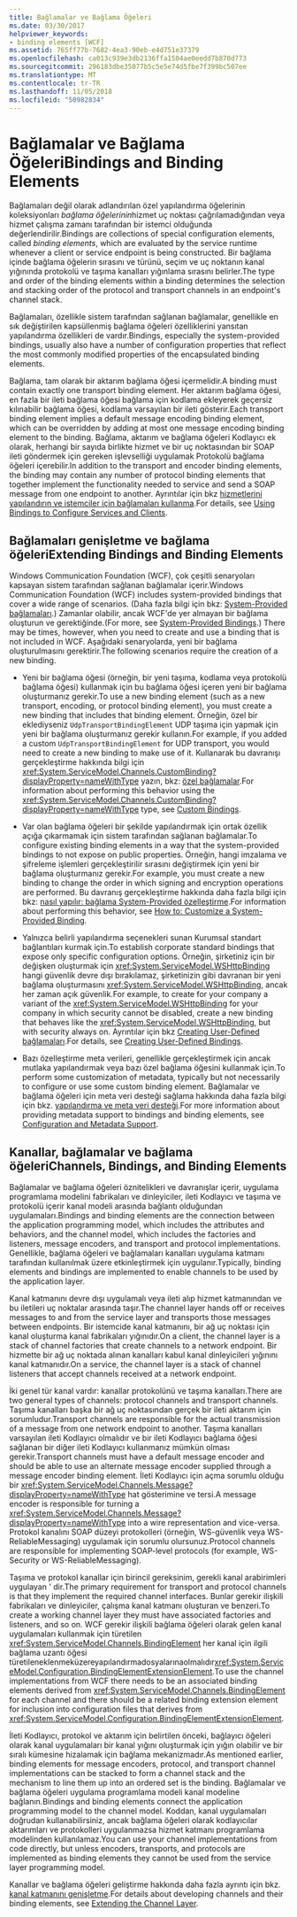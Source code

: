 ```yaml
---
title: Bağlamalar ve Bağlama Öğeleri
ms.date: 03/30/2017
helpviewer_keywords:
- binding elements [WCF]
ms.assetid: 765ff77b-7682-4ea3-90eb-e4d751e37379
ms.openlocfilehash: ca013c939e3db2136ffa1504ae0eedd7b870d773
ms.sourcegitcommit: 296183dbe35077b5c5e5e74d5fbe7f399bc507ee
ms.translationtype: MT
ms.contentlocale: tr-TR
ms.lasthandoff: 11/05/2018
ms.locfileid: "50982834"
---
```

# <a name="bindings-and-binding-elements"></a><span data-ttu-id="a5194-102">Bağlamalar ve Bağlama Öğeleri</span><span class="sxs-lookup"><span data-stu-id="a5194-102">Bindings and Binding Elements</span></span>
<span data-ttu-id="a5194-103">Bağlamaları değil olarak adlandırılan özel yapılandırma öğelerinin koleksiyonları *bağlama öğelerinin*hizmet uç noktası çağrılamadığından veya hizmet çalışma zamanı tarafından bir istemci olduğunda değerlendirilir.</span><span class="sxs-lookup"><span data-stu-id="a5194-103">Bindings are collections of special configuration elements, called *binding elements*, which are evaluated by the service runtime whenever a client or service endpoint is being constructed.</span></span> <span data-ttu-id="a5194-104">Bir bağlama içinde bağlama öğelerin sırasını ve türünü, seçim ve uç noktanın kanal yığınında protokolü ve taşıma kanalları yığınlama sırasını belirler.</span><span class="sxs-lookup"><span data-stu-id="a5194-104">The type and order of the binding elements within a binding determines the selection and stacking order of the protocol and transport channels in an endpoint's channel stack.</span></span>  
  
 <span data-ttu-id="a5194-105">Bağlamaları, özellikle sistem tarafından sağlanan bağlamalar, genellikle en sık değiştirilen kapsüllenmiş bağlama öğeleri özelliklerini yansıtan yapılandırma özellikleri de vardır.</span><span class="sxs-lookup"><span data-stu-id="a5194-105">Bindings, especially the system-provided bindings, usually also have a number of configuration properties that reflect the most commonly modified properties of the encapsulated binding elements.</span></span>  
  
 <span data-ttu-id="a5194-106">Bağlama, tam olarak bir aktarım bağlama öğesi içermelidir.</span><span class="sxs-lookup"><span data-stu-id="a5194-106">A binding must contain exactly one transport binding element.</span></span> <span data-ttu-id="a5194-107">Her aktarım bağlama öğesi, en fazla bir ileti bağlama öğesi bağlama için kodlama ekleyerek geçersiz kılınabilir bağlama öğesi, kodlama varsayılan bir ileti gösterir.</span><span class="sxs-lookup"><span data-stu-id="a5194-107">Each transport binding element implies a default message encoding binding element, which can be overridden by adding at most one message encoding binding element to the binding.</span></span> <span data-ttu-id="a5194-108">Bağlama, aktarım ve bağlama öğeleri Kodlayıcı ek olarak, herhangi bir sayıda birlikte hizmet ve bir uç noktasından bir SOAP ileti göndermek için gereken işlevselliği uygulamak Protokolü bağlama öğeleri içerebilir.</span><span class="sxs-lookup"><span data-stu-id="a5194-108">In addition to the transport and encoder binding elements, the binding may contain any number of protocol binding elements that together implement the functionality needed to service and send a SOAP message from one endpoint to another.</span></span> <span data-ttu-id="a5194-109">Ayrıntılar için bkz [hizmetlerini yapılandırın ve istemciler için bağlamaları kullanma](../../../../docs/framework/wcf/using-bindings-to-configure-services-and-clients.md).</span><span class="sxs-lookup"><span data-stu-id="a5194-109">For details, see [Using Bindings to Configure Services and Clients](../../../../docs/framework/wcf/using-bindings-to-configure-services-and-clients.md).</span></span>  
  
## <a name="extending-bindings-and-binding-elements"></a><span data-ttu-id="a5194-110">Bağlamaları genişletme ve bağlama öğeleri</span><span class="sxs-lookup"><span data-stu-id="a5194-110">Extending Bindings and Binding Elements</span></span>  
 <span data-ttu-id="a5194-111">Windows Communication Foundation (WCF), çok çeşitli senaryoları kapsayan sistem tarafından sağlanan bağlamalar içerir.</span><span class="sxs-lookup"><span data-stu-id="a5194-111">Windows Communication Foundation (WCF) includes system-provided bindings that cover a wide range of scenarios.</span></span> <span data-ttu-id="a5194-112">(Daha fazla bilgi için bkz: [System-Provided bağlamaları](../../../../docs/framework/wcf/system-provided-bindings.md).) Zamanlar olabilir, ancak WCF'de yer almayan bir bağlama oluşturun ve gerektiğinde.</span><span class="sxs-lookup"><span data-stu-id="a5194-112">(For more, see [System-Provided Bindings](../../../../docs/framework/wcf/system-provided-bindings.md).) There may be times, however, when you need to create and use a binding that is not included in WCF.</span></span> <span data-ttu-id="a5194-113">Aşağıdaki senaryolarda, yeni bir bağlama oluşturulmasını gerektirir.</span><span class="sxs-lookup"><span data-stu-id="a5194-113">The following scenarios require the creation of a new binding.</span></span>  
  
-   <span data-ttu-id="a5194-114">Yeni bir bağlama öğesi (örneğin, bir yeni taşıma, kodlama veya protokolü bağlama öğesi) kullanmak için bu bağlama öğesi içeren yeni bir bağlama oluşturmanız gerekir.</span><span class="sxs-lookup"><span data-stu-id="a5194-114">To use a new binding element (such as a new transport, encoding, or protocol binding element), you must create a new binding that includes that binding element.</span></span> <span data-ttu-id="a5194-115">Örneğin, özel bir eklediyseniz `UdpTransportBindingElement` UDP taşıma için yapmak için yeni bir bağlama oluşturmanız gerekir kullanın.</span><span class="sxs-lookup"><span data-stu-id="a5194-115">For example, if you added a custom `UdpTransportBindingElement` for UDP transport, you would need to create a new binding to make use of it.</span></span> <span data-ttu-id="a5194-116">Kullanarak bu davranışı gerçekleştirme hakkında bilgi için <xref:System.ServiceModel.Channels.CustomBinding?displayProperty=nameWithType> yazın, bkz: [özel bağlamalar](../../../../docs/framework/wcf/extending/custom-bindings.md).</span><span class="sxs-lookup"><span data-stu-id="a5194-116">For information about performing this behavior using the <xref:System.ServiceModel.Channels.CustomBinding?displayProperty=nameWithType> type, see [Custom Bindings](../../../../docs/framework/wcf/extending/custom-bindings.md).</span></span>  
  
-   <span data-ttu-id="a5194-117">Var olan bağlama öğeleri bir şekilde yapılandırmak için ortak özellik açığa çıkarmamak için sistem tarafından sağlanan bağlamalar.</span><span class="sxs-lookup"><span data-stu-id="a5194-117">To configure existing binding elements in a way that the system-provided bindings to not expose on public properties.</span></span> <span data-ttu-id="a5194-118">Örneğin, hangi imzalama ve şifreleme işlemleri gerçekleştirilir sırasını değiştirmek için yeni bir bağlama oluşturmanız gerekir.</span><span class="sxs-lookup"><span data-stu-id="a5194-118">For example, you must create a new binding to change the order in which signing and encryption operations are performed.</span></span> <span data-ttu-id="a5194-119">Bu davranış gerçekleştirme hakkında daha fazla bilgi için bkz: [nasıl yapılır: bağlama System-Provided özelleştirme](../../../../docs/framework/wcf/extending/how-to-customize-a-system-provided-binding.md).</span><span class="sxs-lookup"><span data-stu-id="a5194-119">For information about performing this behavior, see [How to: Customize a System-Provided Binding](../../../../docs/framework/wcf/extending/how-to-customize-a-system-provided-binding.md).</span></span>  
  
-   <span data-ttu-id="a5194-120">Yalnızca belirli yapılandırma seçenekleri sunan Kurumsal standart bağlantıları kurmak için.</span><span class="sxs-lookup"><span data-stu-id="a5194-120">To establish corporate standard bindings that expose only specific configuration options.</span></span> <span data-ttu-id="a5194-121">Örneğin, şirketiniz için bir değişken oluşturmak için <xref:System.ServiceModel.WSHttpBinding> hangi güvenlik devre dışı bırakılamaz, şirketinizin gibi davranan bir yeni bağlama oluşturmasını <xref:System.ServiceModel.WSHttpBinding>, ancak her zaman açık güvenlik.</span><span class="sxs-lookup"><span data-stu-id="a5194-121">For example, to create for your company a variant of the <xref:System.ServiceModel.WSHttpBinding> for your company in which security cannot be disabled, create a new binding that behaves like the <xref:System.ServiceModel.WSHttpBinding>, but with security always on.</span></span> <span data-ttu-id="a5194-122">Ayrıntılar için bkz [Creating User-Defined bağlamaları](../../../../docs/framework/wcf/extending/creating-user-defined-bindings.md).</span><span class="sxs-lookup"><span data-stu-id="a5194-122">For details, see [Creating User-Defined Bindings](../../../../docs/framework/wcf/extending/creating-user-defined-bindings.md).</span></span>  
  
-   <span data-ttu-id="a5194-123">Bazı özelleştirme meta verileri, genellikle gerçekleştirmek için ancak mutlaka yapılandırmak veya bazı özel bağlama öğesini kullanmak için.</span><span class="sxs-lookup"><span data-stu-id="a5194-123">To perform some customization of metadata, typically but not necessarily to configure or use some custom binding element.</span></span> <span data-ttu-id="a5194-124">Bağlamalar ve bağlama öğeleri için meta veri desteği sağlama hakkında daha fazla bilgi için bkz. [yapılandırma ve meta veri desteği](../../../../docs/framework/wcf/extending/configuration-and-metadata-support.md).</span><span class="sxs-lookup"><span data-stu-id="a5194-124">For more information about providing metadata support to bindings and binding elements, see [Configuration and Metadata Support](../../../../docs/framework/wcf/extending/configuration-and-metadata-support.md).</span></span>  
  
  
## <a name="channels-bindings-and-binding-elements"></a><span data-ttu-id="a5194-125">Kanallar, bağlamalar ve bağlama öğeleri</span><span class="sxs-lookup"><span data-stu-id="a5194-125">Channels, Bindings, and Binding Elements</span></span>  
 <span data-ttu-id="a5194-126">Bağlamalar ve bağlama öğeleri öznitelikleri ve davranışlar içerir, uygulama programlama modelini fabrikaları ve dinleyiciler, ileti Kodlayıcı ve taşıma ve protokolü içerir kanal modeli arasında bağlantı olduğundan uygulamaları.</span><span class="sxs-lookup"><span data-stu-id="a5194-126">Bindings and binding elements are the connection between the application programming model, which includes the attributes and behaviors, and the channel model, which includes the factories and listeners, message encoders, and transport and protocol implementations.</span></span> <span data-ttu-id="a5194-127">Genellikle, bağlama öğeleri ve bağlamaları kanalları uygulama katmanı tarafından kullanılmak üzere etkinleştirmek için uygulanır.</span><span class="sxs-lookup"><span data-stu-id="a5194-127">Typically, binding elements and bindings are implemented to enable channels to be used by the application layer.</span></span>  
  
 <span data-ttu-id="a5194-128">Kanal katmanını devre dışı uygulamalı veya ileti alıp hizmet katmanından ve bu iletileri uç noktalar arasında taşır.</span><span class="sxs-lookup"><span data-stu-id="a5194-128">The channel layer hands off or receives messages to and from the service layer and transports those messages between endpoints.</span></span> <span data-ttu-id="a5194-129">Bir istemcide kanal katmanını, bir ağ uç noktası için kanal oluşturma kanal fabrikaları yığınıdır.</span><span class="sxs-lookup"><span data-stu-id="a5194-129">On a client, the channel layer is a stack of channel factories that create channels to a network endpoint.</span></span> <span data-ttu-id="a5194-130">Bir hizmette bir ağ uç noktada alınan kanalları kabul kanal dinleyicileri yığınını kanal katmanıdır.</span><span class="sxs-lookup"><span data-stu-id="a5194-130">On a service, the channel layer is a stack of channel listeners that accept channels received at a network endpoint.</span></span>  
  
 <span data-ttu-id="a5194-131">İki genel tür kanal vardır: kanallar protokolünü ve taşıma kanalları.</span><span class="sxs-lookup"><span data-stu-id="a5194-131">There are two general types of channels: protocol channels and transport channels.</span></span> <span data-ttu-id="a5194-132">Taşıma kanalları başka bir ağ uç noktasından gerçek bir ileti aktarım için sorumludur.</span><span class="sxs-lookup"><span data-stu-id="a5194-132">Transport channels are responsible for the actual transmission of a message from one network endpoint to another.</span></span> <span data-ttu-id="a5194-133">Taşıma kanalları varsayılan ileti Kodlayıcı olmalıdır ve bir ileti Kodlayıcı bağlama öğesi sağlanan bir diğer ileti Kodlayıcı kullanmanız mümkün olması gerekir.</span><span class="sxs-lookup"><span data-stu-id="a5194-133">Transport channels must have a default message encoder and should be able to use an alternate message encoder supplied through a message encoder binding element.</span></span> <span data-ttu-id="a5194-134">İleti Kodlayıcı için açma sorumlu olduğu bir <xref:System.ServiceModel.Channels.Message?displayProperty=nameWithType> hat gösterimine ve tersi.</span><span class="sxs-lookup"><span data-stu-id="a5194-134">A message encoder is responsible for turning a <xref:System.ServiceModel.Channels.Message?displayProperty=nameWithType> into a wire representation and vice-versa.</span></span> <span data-ttu-id="a5194-135">Protokol kanalını SOAP düzeyi protokolleri (örneğin, WS-güvenlik veya WS-ReliableMessaging) uygulamak için sorumlu olursunuz.</span><span class="sxs-lookup"><span data-stu-id="a5194-135">Protocol channels are responsible for implementing SOAP-level protocols (for example, WS-Security or WS-ReliableMessaging).</span></span>  
  
 <span data-ttu-id="a5194-136">Taşıma ve protokol kanallar için birincil gereksinim, gerekli kanal arabirimleri uygulayan ' dir.</span><span class="sxs-lookup"><span data-stu-id="a5194-136">The primary requirement for transport and protocol channels is that they implement the required channel interfaces.</span></span> <span data-ttu-id="a5194-137">Bunlar gerekir ilişkili fabrikaları ve dinleyiciler, çalışma kanal katmanı oluşturan ve benzeri.</span><span class="sxs-lookup"><span data-stu-id="a5194-137">To create a working channel layer they must have associated factories and listeners, and so on.</span></span> <span data-ttu-id="a5194-138">WCF gerekir ilişkili bağlama öğeleri olarak gelen kanal uygulamaları kullanmak için türetilen <xref:System.ServiceModel.Channels.BindingElement> her kanal için ilgili bağlama uzantı öğesi türetileneklenmeküzereyapılandırmadosyalarınaolmalıdır<xref:System.ServiceModel.Configuration.BindingElementExtensionElement>.</span><span class="sxs-lookup"><span data-stu-id="a5194-138">To use the channel implementations from WCF there needs to be an associated binding elements derived from <xref:System.ServiceModel.Channels.BindingElement> for each channel and there should be a related binding extension element for inclusion into configuration files that derives from <xref:System.ServiceModel.Configuration.BindingElementExtensionElement>.</span></span>  
  
 <span data-ttu-id="a5194-139">İleti Kodlayıcı, protokol ve aktarım için belirtilen önceki, bağlayıcı öğeleri olarak kanal uygulamaları bir kanal yığını oluşturmak için yığın olabilir ve bir sıralı kümesine hizalamak için bağlama mekanizmadır.</span><span class="sxs-lookup"><span data-stu-id="a5194-139">As mentioned earlier, binding elements for message encoders, protocol, and transport channel implementations can be stacked to form a channel stack and the mechanism to line them up into an ordered set is the binding.</span></span> <span data-ttu-id="a5194-140">Bağlamalar ve bağlama öğeleri uygulama programlama modeli kanal modeline bağlanın.</span><span class="sxs-lookup"><span data-stu-id="a5194-140">Bindings and binding elements connect the application programming model to the channel model.</span></span> <span data-ttu-id="a5194-141">Koddan, kanal uygulamaları doğrudan kullanabilirsiniz, ancak bağlama öğeleri olarak kodlayıcılar aktarımları ve protokolleri uygulanmazsa hizmet katmanı programlama modelinden kullanılamaz.</span><span class="sxs-lookup"><span data-stu-id="a5194-141">You can use your channel implementations from code directly, but unless encoders, transports, and protocols are implemented as binding elements they cannot be used from the service layer programming model.</span></span>  
  
 <span data-ttu-id="a5194-142">Kanallar ve bağlama öğeleri geliştirme hakkında daha fazla ayrıntı için bkz. [kanal katmanını genişletme](../../../../docs/framework/wcf/extending/extending-the-channel-layer.md).</span><span class="sxs-lookup"><span data-stu-id="a5194-142">For details about developing channels and their binding elements, see [Extending the Channel Layer](../../../../docs/framework/wcf/extending/extending-the-channel-layer.md).</span></span>
